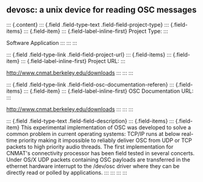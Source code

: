 ## devosc: a unix device for reading OSC messages

::: {.content}
::: {.field .field-type-text .field-field-project-type}
::: {.field-items}
::: {.field-item}
::: {.field-label-inline-first}
Project Type:
:::

Software Application
:::
:::
:::

::: {.field .field-type-link .field-field-project-url}
::: {.field-items}
::: {.field-item}
::: {.field-label-inline-first}
Project URL:
:::

<http://www.cnmat.berkeley.edu/downloads>
:::
:::
:::

::: {.field .field-type-link .field-field-osc-documentation-referen}
::: {.field-items}
::: {.field-item}
::: {.field-label-inline-first}
OSC Documentation URL:
:::

<http://www.cnmat.berkeley.edu/downloads>
:::
:::
:::

::: {.field .field-type-text .field-field-description}
::: {.field-items}
::: {.field-item}
This experimental implementation of OSC was developed to solve a common
problem in current operating systems: TCP/IP runs at below real-time
priority making it impossible to reliably deliver OSC from UDP or TCP
packets to high priority audio threads. The first implementation for
CNMAT\'s connectivity processor has been field tested in several
concerts. Under OS/X UDP packets containing OSC payloads are transferred
in the ethernet hardware interrupt to the /dev/osc driver where they can
be directly read or polled by applications.
:::
:::
:::
:::
